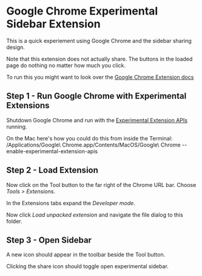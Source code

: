 Google Chrome Experimental Sidebar Extension
===============================

This is a quick experiement using Google Chrome and the sidebar sharing design.

Note that this extension does not actually share.  The buttons in the loaded page do nothing no matter how much you click.

To run this you might want to look over the [Google Chrome Extension docs](http://code.google.com/chrome/extensions/)


Step 1 - Run Google Chrome with Experimental Extensions
------------------------------

Shutdown Google Chrome and run with the [Experimental Extension APIs](http://code.google.com/chrome/extensions/experimental.html) running.

On the Mac here's how you could do this from inside the Terminal:
	/Applications/Google\ Chrome.app/Contents/MacOS/Google\ Chrome --enable-experimental-extension-apis

Step 2 - Load Extension 
------------------------------

Now click on the Tool button to the far right of the Chrome URL bar.  Choose *Tools > Extensions*.  

In the Extensions tabs expand the *Developer mode*.

Now click *Load unpacked extension* and navigate the file dialog to this folder.

Step 3 - Open Sidebar
------------------------------

A new icon should appear in the toolbar beside the Tool button.  

Clicking the share icon should toggle open experimental sidebar.
